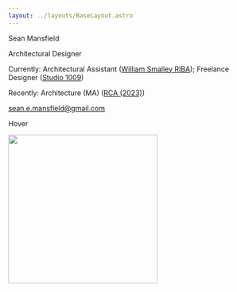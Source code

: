 ```yaml
---
layout: ../layouts/BaseLayout.astro
---
```

Sean Mansfield

Architectural Designer

Currently: Architectural Assistant ([William Smalley RIBA](https://williamsmalley.com)); Freelance Designer ([Studio 1009](https://www.10-09.com))

Recently: Architecture (MA) ([RCA (2023)](https://2023.rca.ac.uk/students/sean-mansfield/))

sean.e.mansfield@gmail.com 

<a class="hoverText"> 
<p>Hover</p>
    <div>
        <img
            src="/sashwindows.jpeg" 
            height="300px"
        />
    </div>
</a> 
